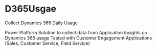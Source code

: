 # D365Usgae
Collect Dynamics 365 Daily Usage 

Power Platform Solution to collect data from Application Insights on Dynamics 365 usage 
Tested with Customer Engagement Applications (Sales, Customer Service, Field Service)
